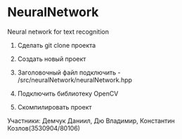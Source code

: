 # NeuralNetwork
Neural network for text recognition

1) Сделать git clone проекта

2) Создать новый проект

3) Заголовочный файл подключить - /src/neuralNetwork/neuralNetwork.hpp

4) Подключить библиотеку
OpenCV

5) Скомпилировать проект

Участники: Демчук Даниил, Дю Владимир, Константин Козлов(3530904/80106)

